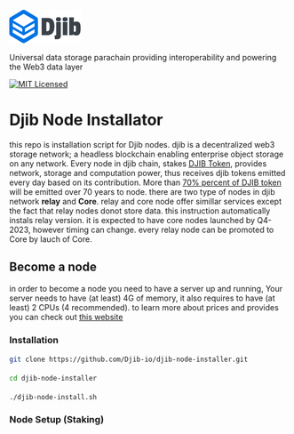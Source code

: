 ![Image of Djuno Logo](./docs/logo.svg) 

Universal data storage parachain providing interoperability and powering the Web3 data layer

[![MIT Licensed](https://img.shields.io/badge/license-MIT-brightgreen.svg?style=flat-square)](LICENSE.md)

# Djib Node Installator

this repo is installation script for Djib nodes. djib is a decentralized web3 storage network; a headless blockchain enabling enterprise object storage on any network. 
Every node in djib chain, stakes [DJIB Token](https://solscan.io/token/3Hi27r9kUtSmiPYtpRJNYCCGTGosnqC5Dhz812TrjpaY), provides network, storage and computation power, thus receives djib tokens emitted every day based on its contribution. More than [70% percent of DJIB token](https://solscan.io/account/9sQtK2RtEScuZuRkre9bMXDeKg8ZZ8L16YiV9kLr2U9x)  will be emitted over 70 years to node. 
there are two type of nodes in djib network **relay** and **Core**. relay and core node offer simillar services except the fact that relay nodes donot store data. this instruction automatically instals relay version. 
it is expected to have core nodes launched by Q4- 2023, however timing can change. 
every relay node can be promoted to Core by lauch of Core.  

## Become a node 
in order to become a node you need to have a server up and running, Your server needs to have (at least) 4G of memory, it also requires to have (at least) 2 CPUs (4 recommended). to learn more about prices and provides you can check out [this website](https://search.djuno.io/search?q=server)

### Installation

```bash
git clone https://github.com/Djib-io/djib-node-installer.git

cd djib-node-installer

./djib-node-install.sh
```

### Node Setup (Staking)


